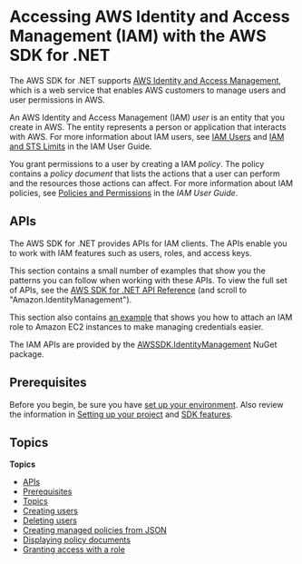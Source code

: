 # Accessing AWS Identity and Access Management \(IAM\) with the AWS SDK for \.NET<a name="iam-apis-intro"></a>

The AWS SDK for \.NET supports [AWS Identity and Access Management](https://docs.aws.amazon.com/IAM/latest/UserGuide/), which is a web service that enables AWS customers to manage users and user permissions in AWS\.

An AWS Identity and Access Management \(IAM\) *user* is an entity that you create in AWS\. The entity represents a person or application that interacts with AWS\. For more information about IAM users, see [IAM Users](https://docs.aws.amazon.com/IAM/latest/UserGuide/id_users.html) and [IAM and STS Limits](https://docs.aws.amazon.com/IAM/latest/UserGuide/reference_iam-limits.html) in the IAM User Guide\.

You grant permissions to a user by creating a IAM *policy*\. The policy contains a *policy document* that lists the actions that a user can perform and the resources those actions can affect\. For more information about IAM policies, see [Policies and Permissions](https://docs.aws.amazon.com/IAM/latest/UserGuide/access_policies.html) in the *IAM User Guide*\.

## APIs<a name="w150aac21c15c21c11"></a>

The AWS SDK for \.NET provides APIs for IAM clients\. The APIs enable you to work with IAM features such as users, roles, and access keys\.

This section contains a small number of examples that show you the patterns you can follow when working with these APIs\. To view the full set of APIs, see the [AWS SDK for \.NET API Reference](https://docs.aws.amazon.com/sdkfornet/v3/apidocs/) \(and scroll to "Amazon\.IdentityManagement"\)\.

This section also contains [an example](net-dg-hosm.md) that shows you how to attach an IAM role to Amazon EC2 instances to make managing credentials easier\.

The IAM APIs are provided by the [AWSSDK\.IdentityManagement](https://www.nuget.org/packages/AWSSDK.IdentityManagement) NuGet package\.

## Prerequisites<a name="w150aac21c15c21c13"></a>

Before you begin, be sure you have [set up your environment](net-dg-setup.md)\. Also review the information in [Setting up your project](net-dg-config.md) and [SDK features](net-dg-sdk-features.md)\.

## Topics<a name="w150aac21c15c21c15"></a>

**Topics**
+ [APIs](#w150aac21c15c21c11)
+ [Prerequisites](#w150aac21c15c21c13)
+ [Topics](#w150aac21c15c21c15)
+ [Creating users](iam-users-create.md)
+ [Deleting users](iam-users-delete.md)
+ [Creating managed policies from JSON](iam-policies-create-json.md)
+ [Displaying policy documents](iam-policies-display.md)
+ [Granting access with a role](net-dg-hosm.md)